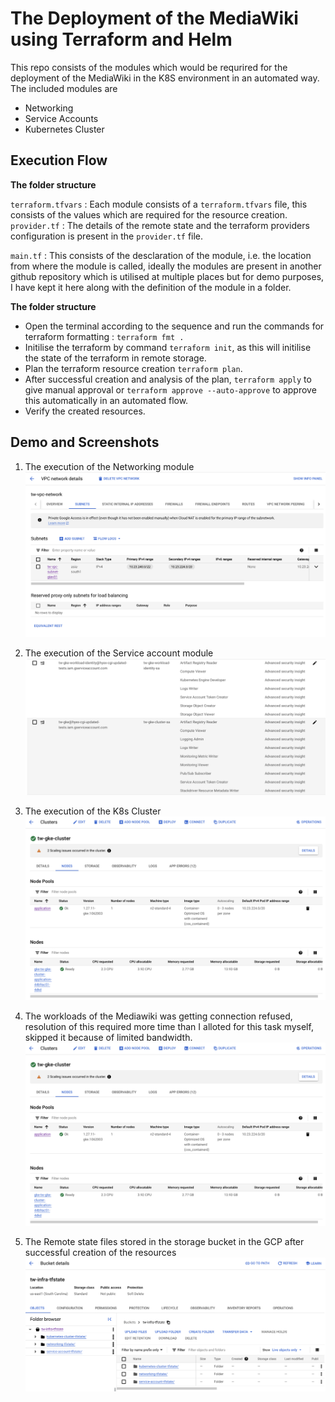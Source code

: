 # The Deployment of the MediaWiki using Terraform and Helm

This repo consists of the modules which would be requrired for the deployment of the MediaWiki in the K8S environment in an automated way. The included modules are

<ul>
<li> Networking </li>
<li> Service Accounts </li>
<li> Kubernetes Cluster </li>
</ul>

## Execution Flow

<strong>The folder structure</strong>

`terraform.tfvars` : Each module consists of a `terraform.tfvars` file, this consists of the values which are required for the resource creation.
`provider.tf` : The details of the remote state and the terraform providers configuration is present in the `provider.tf` file.

`main.tf` : This consists of the desclaration of the module, i.e. the location from where the module is called, ideally the modules are present in another github repository which is utilised at multiple places but for demo purposes, I have kept it here along with the definition of the module in a folder.

<strong>The folder structure</strong>

- Open the terminal according to the sequence and run the commands for terraform formatting : `terraform fmt .`
- Initilise the terraform by command `terraform init`, as this will initilise the state of the terraform in remote storage.
- Plan the terraform resource creation `terraform plan`.
- After successful creation and analysis of the plan, `terraform apply` to give manual approval or `terraform approve --auto-approve` to approve this automatically in an automated flow.
- Verify the created resources.


## Demo and Screenshots

1. The execution of the Networking module 
![alt text](vpc.png)

2. The execution of the Service account module
![alt text](sa.png)

3. The execution of the K8s Cluster
![alt text](k8s.png)

5. The workloads of the Mediawiki was getting connection refused, resolution of this required more time than I alloted for this task myself, skipped it because of limited bandwidth.
![alt text](deployments.png) 

6. The Remote state files stored in the storage bucket in the GCP after successful creation of the resources
![alt text](tf-state.png)